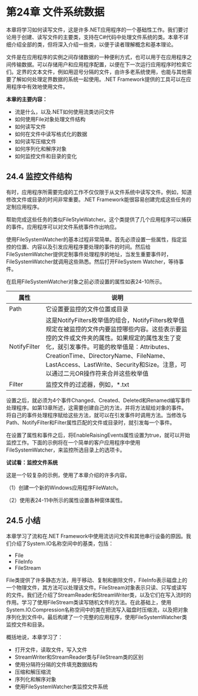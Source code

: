 # 第24章 文件系统数据

本章将学习如何读写文件，这是许多.NET应用程序的一个基础性工作。我们要讨论用于创建、读写文件的主要类，支持在C#代码中处理文件系统的类。本章不详细介绍全部的类，但将深入介绍一些类，以便于读者理解概念和基本理论。

文件是在应用程序的实例之间存储数据的一种便利方式，也可以用于在应用程序之间传输数据。可以存储用户和应用程序配置，以便在下一次运行应用程序时检索它们。定界的文本文件，例如用逗号分隔的文件，由许多老系统使用，也能与其他需要了解如何处理定界数据的系统一起使用。.NET Framework提供的工具可以在应用程序中有效地使用文件。

**本章的主要内容：**

* 流是什么，以及.NET如何使用流类访问文件
* 如何使用File对象处理文件结构
* 如何读写文件
* 如何在文件中读写格式化的数据
* 如何读写压缩文件
* 如何序列化和解序对象
* 如何监控文件和目录的变化

## 24.4 监控文件结构

有时，应用程序所需要完成的工作不仅仅限于从文件系统中读写文件。例如，知道修改文件或目录的时间非常重要。.NET Framework能很容易创建完成这些任务的定制应用程序。

帮助完成这些任务的类似FileStyleWatcher。这个类提供了几个应用程序可以捕获的事件。应用程序可以对文件系统事件作出响应。

使用FileSystemWatcher的基本过程非常简单。首先必须设置一些属性，指定监控的位置、内容以及引发应用程序要处理的事件的时间。然后给FileSystemWatcher提供定制事件处理程序的地址，当发生重要事件时，FileSystemWatcher就调用这些熟悉。然后打开FileSystem Watcher，等待事件。

在启用FileSystemWatcher对象之前必须设置的属性如表24-10所示。

| 属性         | 说明                                                         |
| ------------ | ------------------------------------------------------------ |
| Path         | 它设置要监控的文件位置或目录                                 |
| NotifyFilter | 这是NotifyFilters枚举值的组合，NotifyFilters枚举值规定在被监控的文件内要监控哪些内容。这些表示要监控的文件或文件夹的属性。如果规定的属性发生了变化，就引发事件。可能的枚举值是：Attributes、CreationTime、DirectoryName、FileName、LastAccess、LastWrite、Security和Size。注意，可以通过二元OR操作符来合并这些枚举值 |
| Filter       | 监控文件的过滤器，例如，*.txt                                |

设置之后，就必须为4个事件Changed、Created、Deleted和Renamed编写事件处理程序。如第13章所述，这需要创建自己的方法，并将方法赋给对象的事件。将自己的事件处理程序赋给这些方法，就可以在引发事件时调用方法。当修改与Path、NotifyFilter和Filter属性匹配的文件或目录时，就引发每一个事件。

在设置了属性和事件之后，将EnableRaisingEvents属性设置为true，就可以开始监控工作。下面的示例将在一个简单的客户应用程序中使用FileSystemWatcher，来监控所选目录上的选项卡。

**试试看：监控文件系统**

这是一个较复杂的示例，使用了本章介绍的许多内容。

（1）创建一个新的Windows应用程序FileWatch。

（2）使用表24-11中所示的属性设置各种窗体属性。

## 24.5 小结

本章学习了流和在.NET Framework中使用流访问文件和其他串行设备的原因。我们介绍了System.IO名称空间中的基类，包括：

* File
* FileInfo
* FileStream

File类提供了许多静态方法，用于移动、复制和删除文件，FileInfo表示磁盘上的一个物理文件，其方法可以处理该文件。FileStream对象表示只读、只写或读写的文件。我们还介绍了StreamReader和StreamWriter类，以及它们在写入流时的作用。学习了使用FileStream类读写随机文件的方法。在此基础上，使用System.IO.Compression名称空间中的类在把流写入磁盘时压缩流，以及把对象序列化到文件中。最后构建了一个完整的应用程序，使用FileSystemWatcher类监控文件和目录。

概括地说，本章学习了：

* 打开文件，读取文件，写入文件
* StreamWriter和StreamReader类与FileStream类的区别
* 使用分隔符分隔的文件填充数据结构
* 压缩和解压缩流
* 序列化和解序对象
* 使用FileSystemWatcher类监控文件系统

